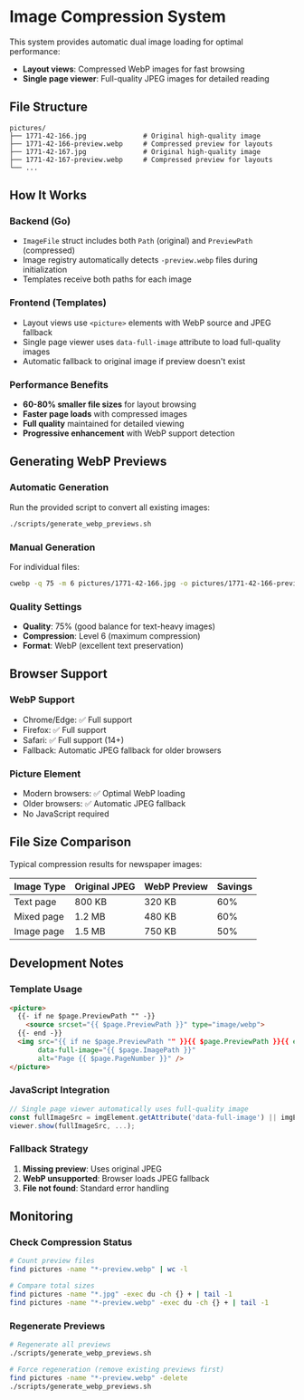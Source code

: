# Image Compression System

This system provides automatic dual image loading for optimal performance:

- **Layout views**: Compressed WebP images for fast browsing
- **Single page viewer**: Full-quality JPEG images for detailed reading

## File Structure

```
pictures/
├── 1771-42-166.jpg              # Original high-quality image
├── 1771-42-166-preview.webp     # Compressed preview for layouts
├── 1771-42-167.jpg              # Original high-quality image
├── 1771-42-167-preview.webp     # Compressed preview for layouts
└── ...
```

## How It Works

### Backend (Go)
- `ImageFile` struct includes both `Path` (original) and `PreviewPath` (compressed)
- Image registry automatically detects `-preview.webp` files during initialization
- Templates receive both paths for each image

### Frontend (Templates)
- Layout views use `<picture>` elements with WebP source and JPEG fallback
- Single page viewer uses `data-full-image` attribute to load full-quality images
- Automatic fallback to original image if preview doesn't exist

### Performance Benefits
- **60-80% smaller file sizes** for layout browsing
- **Faster page loads** with compressed images
- **Full quality** maintained for detailed viewing
- **Progressive enhancement** with WebP support detection

## Generating WebP Previews

### Automatic Generation
Run the provided script to convert all existing images:

```bash
./scripts/generate_webp_previews.sh
```

### Manual Generation
For individual files:

```bash
cwebp -q 75 -m 6 pictures/1771-42-166.jpg -o pictures/1771-42-166-preview.webp
```

### Quality Settings
- **Quality**: 75% (good balance for text-heavy images)
- **Compression**: Level 6 (maximum compression)
- **Format**: WebP (excellent text preservation)

## Browser Support

### WebP Support
- Chrome/Edge: ✅ Full support
- Firefox: ✅ Full support
- Safari: ✅ Full support (14+)
- Fallback: Automatic JPEG fallback for older browsers

### Picture Element
- Modern browsers: ✅ Optimal WebP loading
- Older browsers: ✅ Automatic JPEG fallback
- No JavaScript required

## File Size Comparison

Typical compression results for newspaper images:

| Image Type | Original JPEG | WebP Preview | Savings |
|------------|---------------|--------------|---------|
| Text page  | 800 KB        | 320 KB       | 60%     |
| Mixed page | 1.2 MB        | 480 KB       | 60%     |
| Image page | 1.5 MB        | 750 KB       | 50%     |

## Development Notes

### Template Usage
```html
<picture>
  {{- if ne $page.PreviewPath "" -}}
    <source srcset="{{ $page.PreviewPath }}" type="image/webp">
  {{- end -}}
  <img src="{{ if ne $page.PreviewPath "" }}{{ $page.PreviewPath }}{{ else }}{{ $page.ImagePath }}{{ end }}"
       data-full-image="{{ $page.ImagePath }}"
       alt="Page {{ $page.PageNumber }}" />
</picture>
```

### JavaScript Integration
```javascript
// Single page viewer automatically uses full-quality image
const fullImageSrc = imgElement.getAttribute('data-full-image') || imgElement.src;
viewer.show(fullImageSrc, ...);
```

### Fallback Strategy
1. **Missing preview**: Uses original JPEG
2. **WebP unsupported**: Browser loads JPEG fallback
3. **File not found**: Standard error handling

## Monitoring

### Check Compression Status
```bash
# Count preview files
find pictures -name "*-preview.webp" | wc -l

# Compare total sizes
find pictures -name "*.jpg" -exec du -ch {} + | tail -1
find pictures -name "*-preview.webp" -exec du -ch {} + | tail -1
```

### Regenerate Previews
```bash
# Regenerate all previews
./scripts/generate_webp_previews.sh

# Force regeneration (remove existing previews first)
find pictures -name "*-preview.webp" -delete
./scripts/generate_webp_previews.sh
```